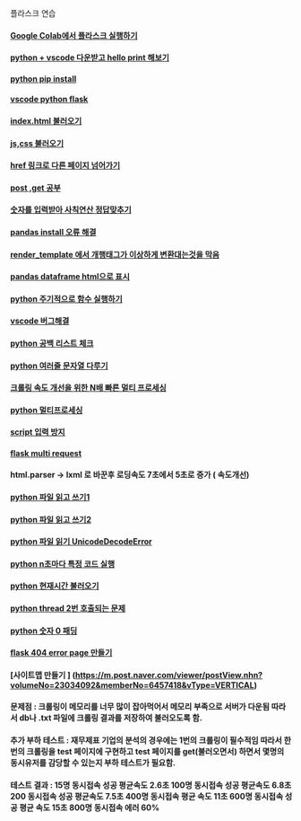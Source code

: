 플라스크 연습

#### [Google Colab에서 플라스크 실행하기](https://medium.com/@kshitijvijay271199/flask-on-google-colab-f6525986797b8)
#### [python + vscode 다운받고 hello print 해보기](https://blog.naver.com/PostView.nhn?blogId=wideeyed&logNo=221439098133)
#### [python pip install](https://076923.github.io/posts/Python-28/#reference-1)
#### [vscode python flask](https://m.blog.naver.com/PostView.nhnblogId=poiulkj321&logNo=221367665053&proxyReferer=https:%2F%2Fwww.google.com%2F)
#### [index.html 불러오기](https://niceman.tistory.com/151)
#### [js,css 불러오기](https://infinitt.tistory.com/119?category=1071293)
#### [href 링크로 다른 페이지 넘어가기](https://tariat.tistory.com/761)
#### [post ,get 공부](https://medium.com/@mystar09070907/flask%EB%A1%9C-get-post-%EC%9A%94%EC%B2%AD-%EB%B3%B4%EB%82%B4%EA%B8%B0-1-57d8f4559793)
#### [숫자를 입력받아 사칙연산 정답맞추기](https://infinitt.tistory.com/269?category=1071293)
#### [pandas install 오류 해결](https://stackoverflow.com/questions/60763529/unable-to-import-pandas-pandas-libs-window-aggregations)
#### [render_template 에서 개행태그가 이상하게 변환대는것을 막음](https://stackoverrun.com/ko/q/12663581)
#### [pandas dataframe html으로 표시](https://stackoverflow.com/questions/22180993/pandas-dataframe-display-on-a-webpage)
#### [python 주기적으로 함수 실행하기](https://1byte.tistory.com/18)
#### [vscode 버그해결](https://www.it-swarm.dev/ko/python/visual-studio-code-%EB%82%B4%EB%B6%80%EC%97%90%EC%84%9C-python-%EC%8B%A4%ED%96%89%EC%8B%9C-%EC%9E%98%EB%AA%BB%EB%90%9C-%EA%B5%AC%EB%AC%B8-%EC%98%A4%EB%A5%98/805777607/)
#### [python 공백 리스트 체크](https://hashcode.co.kr/questions/22/%EB%B9%88-%EB%A6%AC%EC%8A%A4%ED%8A%B8%EB%A5%BC-%ED%99%95%EC%9D%B8%ED%95%98%EB%8A%94-%EB%B0%A9%EB%B2%95%EC%9D%84-%EA%B0%80%EB%A5%B4%EC%B3%90%EC%A3%BC%EC%84%B8%EC%9A%94)
#### [python 여러줄 문자열 다루기](https://ledgku.tistory.com/44)
#### [크롤링 속도 개선을 위한 N배 빠른 멀티 프로세싱](https://beomi.github.io/2017/07/05/HowToMakeWebCrawler-with-Multiprocess/)
#### [python 멀티프로세싱](https://sungmin-joo.tistory.com/11)
#### [script 입력 방지](https://www.it-swarm.dev/ko/javascript/javascript%EC%97%90%EC%84%9C-html-%EB%B0%8F-%EC%8A%A4%ED%81%AC%EB%A6%BD%ED%8A%B8-%EC%82%BD%EC%9E%85-%EB%B0%A9%EC%A7%80/1044047794/)
#### [flask multi request](https://medium.com/@dkhd/handling-multiple-requests-on-flask-60208eacc154)
#### html.parser -> lxml 로 바꾼후 로딩속도 7초에서 5초로 증가 ( 속도개선)
#### [python 파일 읽고 쓰기1](https://kongdols-room.tistory.com/47)
#### [python 파일 읽고 쓰기2](https://alphahackerhan.tistory.com/26)
#### [python 파일 읽기 UnicodeDecodeError](https://nackwon.tistory.com/120)
#### [python n초마다 특정 코드 실행](https://www.it-swarm-ko.tech/ko/python/n-%ec%b4%88%eb%a7%88%eb%8b%a4-%ed%8a%b9%ec%a0%95-%ec%bd%94%eb%93%9c-%ec%8b%a4%ed%96%89/969092320/)
#### [python 현재시간 불러오기](https://webisfree.com/2017-08-02/python%EC%97%90%EC%84%9C-%ED%98%84%EC%9E%AC%EC%8B%9C%EA%B0%84%EC%9D%84-%EA%B0%80%EC%A0%B8%EC%98%A4%EA%B8%B0)
#### [python thread 2번 호출되는 문제](https://stackoverrun.com/ko/q/11997289)
#### [python 숫자 0 패딩](http://www.kwangsiklee.com/2018/11/python%EC%97%90%EC%84%9C-001-010%EA%B3%BC-%EA%B0%99%EC%9D%B4-zero-padding%ED%95%B4%EC%84%9C-%EC%B6%9C%EB%A0%A5%ED%95%98%EA%B8%B0/)
#### [flask 404 error page 만들기](https://webisfree.com/2017-09-29/python-flask%EC%97%90%EC%84%9C-custom-404-page-%EB%A)

#### [사이트맵 만들기 ] (https://m.post.naver.com/viewer/postView.nhn?volumeNo=23034092&memberNo=6457418&vType=VERTICAL)

#### 문제점 : 크롤링이 메모리를 너무 많이 잡아먹어서 메모리 부족으로 서버가 다운됨 따라서 db나 .txt 파일에 크롤링 결과를 저장하여 불러오도록 함.
#### 추가 부하 테스트 : 재무제표 기업의 분석의 경우에는 1번의 크롤링이 필수적임 따라서 한번의 크롤링을 test 페이지에 구현하고 test 페이지를 get(불러오면서) 하면서 몇명의 동시유저를 감당할 수 있는지 부하 테스트가 필요함.
#### 테스트 결과 : 15명 동시접속 성공 평균속도 2.6초 100명 동시접속 성공 평균속도 6.8초  200 동시접속 성공 평균속도 7.5초 400명 동시접속 평균 속도 11초 600명 동시접속 성공 평균 속도 15초 800명 동시접속 에러 60%

